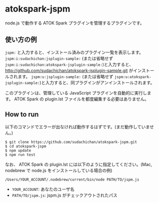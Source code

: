 # atokspark-jspm

node.js で動作する ATOK Spark プラグインを管理するプラグインです。

## 使い方の例

`jspm:` と入力すると、インストール済みのプラグイン一覧を表示します。
`jspm:i:sudachichan:jsplugin-sample:` (または省略せず `jspm:i:sudachichan:atokspark-jsplugin-sample:`)と入力すると、 http://github.com/sudachichan/atokspark-jsplugin-sample.git がインストールされます。
`jspm:u:jsplugin-sample:` (または省略せず `jspm:u:atokspark-jsplugin-sample:`)と入力すると、同プラグインがアンインストールされます。

このプラグインは、管理している JavaScript プラグインを自動的に実行します。 ATOK Spark の plugin.lst ファイルを都度編集する必要はありません。

## How to run

以下のコマンドでエラーが出なければ動作するはずです。(まだ動作していません。)
```
$ git clone https://github.com/sudachichan/atokspark-jspm.git
$ cd atokspark-jspm
$ npm update
$ npm run test
```

なお、 ATOK Spark の plugin.lst には以下のように指定してください。(Mac, nodebrew で node.js をインストールしている場合の例)
```
/Users/YOUR_ACCOUNT/.nodebrew/current/bin/node PATH/TO/jspm.js
```
- `YOUR_ACCOUNT`: あなたのユーザ名
- `PATH/TO/jspm.js`: jspm.js がチェックアウトされたパス
